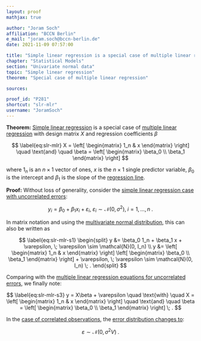 ```yaml
---
layout: proof
mathjax: true

author: "Joram Soch"
affiliation: "BCCN Berlin"
e_mail: "joram.soch@bccn-berlin.de"
date: 2021-11-09 07:57:00

title: "Simple linear regression is a special case of multiple linear regression"
chapter: "Statistical Models"
section: "Univariate normal data"
topic: "Simple linear regression"
theorem: "Special case of multiple linear regression"

sources:

proof_id: "P281"
shortcut: "slr-mlr"
username: "JoramSoch"
---
```



**Theorem:** [Simple linear regression](/D/slr) is a special case of [multiple linear regression](/D/mlr) with design matrix $X$ and regression coefficients $\beta$

$$ \label{eq:slr-mlr}
X = \left[ \begin{matrix} 1_n & x \end{matrix} \right] \quad \text{and} \quad \beta = \left[ \begin{matrix} \beta_0 \\ \beta_1 \end{matrix} \right]
$$

where $1_n$ is an $n \times 1$ vector of ones, $x$ is the $n \times 1$ single predictor variable, $\beta_0$ is the intercept and $\beta_1$ is the slope of the [regression line](/D/regline).


**Proof:** Without loss of generality, consider the [simple linear regression case with uncorrelated errors](/D/slr):

$$ \label{eq:slr}
y_i = \beta_0 + \beta_1 x_i + \varepsilon_i, \; \varepsilon_i \sim \mathcal{N}(0, \sigma^2), \; i = 1,\ldots,n \; .
$$

In matrix notation and using the [multivariate normal distribution](/D/mvn), this can also be written as

$$ \label{eq:slr-mlr-s1}
\begin{split}
y &= \beta_0 1_n + \beta_1 x + \varepsilon, \; \varepsilon \sim \mathcal{N}(0, I_n) \\
y &= \left[ \begin{matrix} 1_n & x \end{matrix} \right] \left[ \begin{matrix} \beta_0 \\ \beta_1 \end{matrix} \right] + \varepsilon, \; \varepsilon \sim \mathcal{N}(0, I_n) \; .
\end{split}
$$

Comparing with the [multiple linear regression equations for uncorrelated errors](/D/mlr), we finally note:

$$ \label{eq:slr-mlr-s3}
y = X\beta + \varepsilon \quad \text{with} \quad X = \left[ \begin{matrix} 1_n & x \end{matrix} \right] \quad \text{and} \quad \beta = \left[ \begin{matrix} \beta_0 \\ \beta_1 \end{matrix} \right] \; .
$$

In the [case of correlated observations](/D/slr), the [error distribution changes to](/D/mlr):

$$ \label{eq:mlr-noise}
\varepsilon \sim \mathcal{N}(0, \sigma^2 V) \; .
$$
